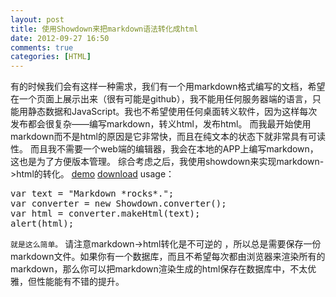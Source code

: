 ```yaml
---
layout: post
title: 使用Showdown来把markdown语法转化成html
date: 2012-09-27 16:50
comments: true
categories: [HTML]
---
```

有的时候我们会有这样一种需求，我们有一个用markdown格式编写的文档，希望在一个页面上展示出来（很有可能是github），我不能用任何服务器端的语言，只能用静态数据和JavaScript。我也不希望使用任何桌面转义软件，因为这样每次发布都会很复杂——编写markdown，转义html，发布html。
而我最开始使用markdown而不是html的原因是它非常快，而且在纯文本的状态下就非常具有可读性。
而且我不需要一个web端的编辑器，我会在本地的APP上编写markdown，这也是为了方便版本管理。
综合考虑之后，我使用showdown来实现markdown-&gt;html的转化。
<a href="http://softwaremaniacs.org/playground/showdown-highlight/">demo</a>
<a href="http://softwaremaniacs.org/playground/showdown-highlight/showdown.js">download</a>
usage：
<pre>var text = "Markdown *rocks*.";
var converter = new Showdown.converter();  
var html = converter.makeHtml(text); 
alert(html);</pre>
<code>就是这么简单。</code>
请注意markdown-&gt;html转化是不可逆的 ，所以总是需要保存一份markdown文件。如果你有一个数据库，而且不希望每次都由浏览器来渲染所有的markdown，那么你可以把markdown渲染生成的html保存在数据库中，不太优雅，但性能能有不错的提升。
